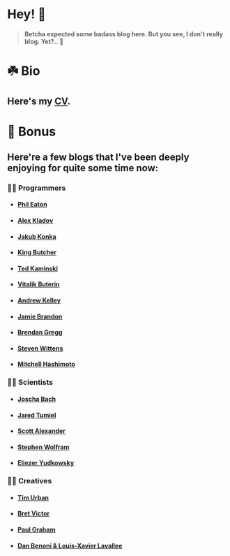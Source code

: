 # Hey! :wave:

> #### Betcha expected some badass blog here. But you see, I don't really blog. Yet?.. :crossed_fingers:

# :shamrock: Bio

## Here's my [CV](https://tensorush.github.io/cv/en.pdf).

# :gift: Bonus

## Here're a few blogs that I've been deeply enjoying for quite some time now:

### :technologist: Programmers

- #### [Phil Eaton](https://notes.eatonphil.com/)
- #### [Alex Kladov](https://matklad.github.io/)
- #### [Jakub Konka](http://www.jakubkonka.com/)
- #### [King Butcher](https://kprotty.me/)
- #### [Ted Kaminski](https://www.tedinski.com/archive/)
- #### [Vitalik Buterin](https://vitalik.ca/)
- #### [Andrew Kelley](https://andrewkelley.me/)
- #### [Jamie Brandon](https://www.scattered-thoughts.net/)
- #### [Brendan Gregg](https://www.brendangregg.com/blog/index.html)
- #### [Steven Wittens](https://acko.net/)
- #### [Mitchell Hashimoto](https://mitchellh.com/writing)

### :scientist: Scientists

- #### [Joscha Bach](http://bach.ai/)
- #### [Jared Tumiel](https://jaredtumiel.github.io/blog/)
- #### [Scott Alexander](https://astralcodexten.substack.com/)
- #### [Stephen Wolfram](https://writings.stephenwolfram.com/all-by-date/)
- #### [Eliezer Yudkowsky](https://www.yudkowsky.net/sitemap)

### :artist: Creatives

- #### [Tim Urban](https://waitbutwhy.com/archive)
- #### [Bret Victor](http://worrydream.com/)
- #### [Paul Graham](http://paulgraham.com/articles.html)
- #### [Dan Benoni & Louis-Xavier Lavallee](https://growth.design/)
